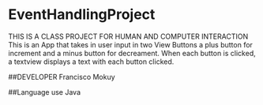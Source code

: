 # EventHandlingProject
THIS IS A CLASS PROJECT FOR HUMAN AND COMPUTER INTERACTION
This is an App that takes in user input in two View Buttons
a plus button for increment and a minus button for decreament.
When each button is clicked, a textview displays a text with each button clicked.


##DEVELOPER 
Francisco Mokuy

##Language use
Java
